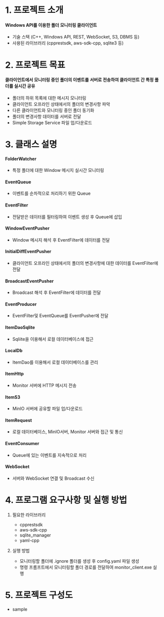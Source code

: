 # 1. 프로젝트 소개
#### Windows API를 이용한 폴더 모니터링 클라이언트
- 기술 스택 (C++, Windows API, REST, WebSocket, S3, DBMS 등)
- 사용된 라이브러리 (cpprestsdk, aws-sdk-cpp, sqlite3 등)
# 2. 프로젝트 목표
#### 클라이언트에서 모니터링 중인 폴더의 이벤트를 서버로 전송하여 클라이언트 간 특정 폴더를 실시간 공유
- 폴더의 하위 목록에 대한 메시지 모니터링
- 클라이언트 오프라인 상태에서의 폴더의 변경사항 파악
- 다른 클라이언트와 모니터링 중인 폴더 동기화
- 폴더의 변경사항 데이터를 서버로 전달
- Simple Storage Service 파일 업/다운로드
# 3. 클래스 설명
#### FolderWatcher
- 특정 폴더에 대한 Window 메시지 실시간 모니터링
#### EventQueue
- 이벤트를 순차적으로 처리하기 위한 Queue
#### EventFilter
- 전달받은 데이터를 필터링하여 이벤트 생성 후 Queue에 삽입
#### WindowEventPusher
- Window 메시지 해석 후 EventFilter에 데이터를 전달
#### InitialDiffEventPusher
- 클라이언트 오프라인 상태에서의 폴더의 변경사항에 대한 데이터를 EventFilter에 전달
#### BroadcastEventPusher
- Broadcast 해석 후 EventFilter에 데이터를 전달
#### EventProducer
- EventFilter및 EventQueue를 EventPusher에 전달
#### ItemDaoSqlite
- Sqliite을 이용해서 로컬 데이터베이스에 접근
#### LocalDb
- ItemDao를 이용해서 로컬 데이터베이스를 관리
#### ItemHttp
- Monitor 서버에 HTTP 메시지 전송
#### ItemS3
- MinIO 서버에 공유할 파일 업/다운로드
#### ItemRequest
- 로컬 데이터베이스, MinIO서버, Monitor 서버와 접근 및 통신
#### EventConsumer
- Queue에 있는 이벤트를 지속적으로 처리
#### WebSocket
- 서버와 WebSocket 연결 및 Broadcast 수신
# 4. 프로그램 요구사항 및 실행 방법
1. 필요한 라이브러리
    - cpprestsdk
    - aws-sdk-cpp
    - sqlite_manager
    - yaml-cpp

2. 실행 방법
    - 모니터링할 폴더에 .ignore 폴더를 생성 후 config.yaml 파일 생성
    - 명령 프롬프트에서 모니터링할 폴더 경로를 전달하여 monitor_client.exe 실행
# 5. 프로젝트 구성도
- sample
